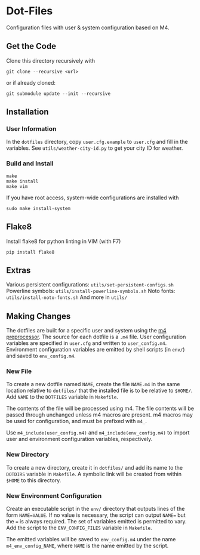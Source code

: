 # Dot-Files
Configuration files with user & system configuration based on M4.


## Get the Code
Clone this directory recursively with
```Shell
git clone --recursive <url>
```
or if already cloned:
```Shell
git submodule update --init --recursive
```

## Installation
### User Information
In the `dotfiles` directory, copy `user.cfg.example` to `user.cfg` and fill in
the variables.
See `utils/weather-city-id.py` to get your city ID for weather.

### Build and Install
```Shell
make
make install
make vim
```
If you have root access, system-wide configurations are installed with
```Shell
sudo make install-system
```

## Flake8
Install flake8 for python linting in VIM (with F7)
```Shell
pip install flake8
```

## Extras
Various persistent configurations: `utils/set-persistent-configs.sh`
Powerline symbols: `utils/install-powerline-symbols.sh`
Noto fonts: `utils/install-noto-fonts.sh`
And more in `utils/`


## Making Changes
The dotfiles are built for a specific user and system using the
[m4 preprocessor](https://www.gnu.org/software/m4/m4.html). The source for each
dotfile is a `.m4` file. User configuration variables are specified in
`user.cfg` and written to `user_config.m4`. Environment configuration variables
are emitted by shell scripts (in `env/`) and saved to `env_config.m4`.

### New File
To create a new dotfile named `NAME`, create the file `NAME.m4` in the same
location relative to `dotfiles/` that the installed file is to be relative to
`$HOME/`. Add `NAME` to the `DOTFILES` variable in `Makefile`.

The contents of the file will be processed using m4. The file contents will be
passed through unchanged unless m4 macros are present. m4 macros may be used for
configuration, and must be prefixed with `m4_`.

Use `m4_include(user_config.m4)` and `m4_include(env_config.m4)` to import user
and environment configuration variables, respectively.

### New Directory
To create a new directory, create it in `dotfiles/` and add its name to the
`DOTDIRS` variable in `Makefile`. A symbolic link will be created from within
`$HOME` to this directory. 

### New Environment Configuration
Create an executable script in the `env/` directory that outputs lines of the
form `NAME=VALUE`. If no value is necessary, the script can output `NAME=` but
the `=` is always required. The set of variables emitted is permitted to vary.
Add the script to the `ENV_CONFIG_FILES` variable in `Makefile`.

The emitted variables will be saved to `env_config.m4` under the name
`m4_env_config_NAME`, where `NAME` is the name emitted by the script.
